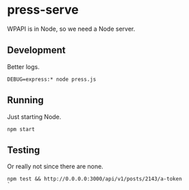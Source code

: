 # press-serve
WPAPI is in Node, so we need a Node server.

## Development
Better logs.

`DEBUG=express:* node press.js`

## Running
Just starting Node.

`npm start`

## Testing
Or really not since there are none.

```
npm test && http://0.0.0.0:3000/api/v1/posts/2143/a-token
`
